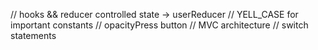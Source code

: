 // hooks && reducer controlled state -> userReducer
// YELL_CASE for important constants
// opacityPress button
// MVC architecture
// switch statements
